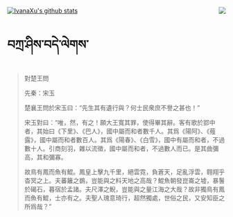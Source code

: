 [![IvanaXu's github stats](https://github-readme-stats.vercel.app/api?username=IvanaXu&show_icons=true&theme=vue-dark)](https://github.com/anuraghazra/github-readme-stats)
<img align="right" src="https://github-readme-stats.vercel.app/api/top-langs/?username=IvanaXu&langs_count=3&theme=graywhite" />
# བཀྲ་ཤིས་བདེ་ལེགས་
> 對楚王問
> 
> 先秦：宋玉 
> 
> 楚襄王問於宋玉曰：“先生其有遺行與？何士民衆庶不譽之甚也！”
> 
> 宋玉對曰：“唯，然，有之！願大王寬其罪，使得畢其辭。客有歌於郢中者，其始曰《下里》、《巴人》，國中屬而和者數千人。其爲《陽阿》、《薤露》，國中屬而和者數百人。其爲《陽春》、《白雪》，國中有屬而和者，不過數十人。引商刻羽，雜以流徵，國中屬而和者，不過數人而已。是其曲彌高，其和彌寡。
> 
> 故鳥有鳳而魚有鯤。鳳皇上擊九千里，絕雲霓，負蒼天，足亂浮雲，翱翔乎杳冥之上。夫蕃籬之鷃，豈能與之料天地之高哉？鯤魚朝發崑崙之墟，暴鬐於碣石，暮宿於孟諸。夫尺澤之鯢，豈能與之量江海之大哉？故非獨鳥有鳳而魚有鯤，士亦有之。夫聖人瑰意琦行，超然獨處，世俗之民，又安知臣之所爲哉？”
>